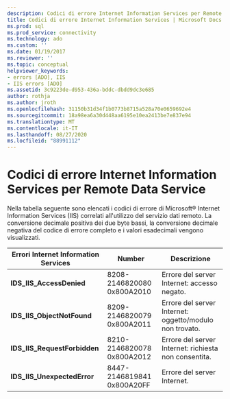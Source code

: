 ```yaml
---
description: Codici di errore Internet Information Services per Remote Data Service
title: Codici di errore Internet Information Services | Microsoft Docs
ms.prod: sql
ms.prod_service: connectivity
ms.technology: ado
ms.custom: ''
ms.date: 01/19/2017
ms.reviewer: ''
ms.topic: conceptual
helpviewer_keywords:
- errors [ADO], IIS
- IIS errors [ADO]
ms.assetid: 3c9223de-d953-436a-bddc-dbdd9dc3e685
author: rothja
ms.author: jroth
ms.openlocfilehash: 31150b31d34f1b0773b8715a528a70e0659692e4
ms.sourcegitcommit: 18a98ea6a30d448aa6195e10ea2413be7e837e94
ms.translationtype: MT
ms.contentlocale: it-IT
ms.lasthandoff: 08/27/2020
ms.locfileid: "88991112"
---
```

# <a name="internet-information-services-error-codes-for-remote-data-service"></a>Codici di errore Internet Information Services per Remote Data Service
Nella tabella seguente sono elencati i codici di errore di Microsoft® Internet Information Services (IIS) correlati all'utilizzo del servizio dati remoto. La conversione decimale positiva dei due byte bassi, la conversione decimale negativa del codice di errore completo e i valori esadecimali vengono visualizzati.

|Errori Internet Information Services|Number|Descrizione|
|------------------------------------------|------------|-----------------|
|**IDS_IIS_AccessDenied**|8208-2146820080 0x800A2010|Errore del server Internet: accesso negato.|
|**IDS_IIS_ObjectNotFound**|8209-2146820079 0x800A2011|Errore del server Internet: oggetto/modulo non trovato.|
|**IDS_IIS_RequestForbidden**|8210-2146820078 0x800A2012|Errore del server Internet: richiesta non consentita.|
|**IDS_IIS_UnexpectedError**|8447-2146819841 0x800A20FF|Errore del server Internet.|
